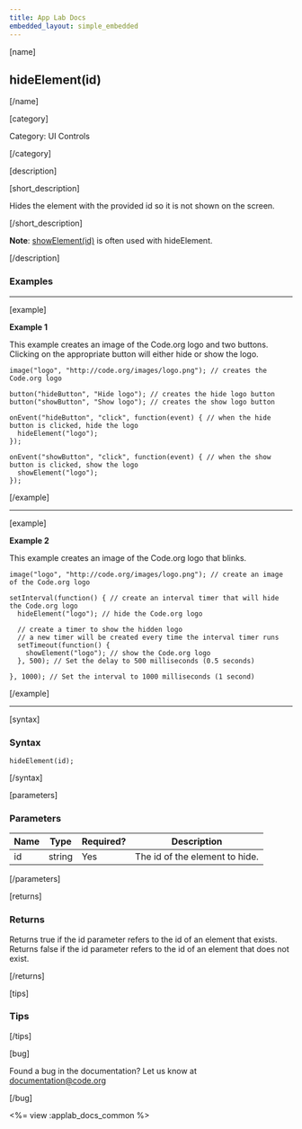 ```yaml
---
title: App Lab Docs
embedded_layout: simple_embedded
---
```


[name]

## hideElement(id)

[/name]

[category]

Category: UI Controls

[/category]

[description]

[short_description]

Hides the element with the provided id so it is not shown on the screen.

[/short_description]

**Note**: [showElement(id)](/applab/docs/showElement) is often used with hideElement.

[/description]

### Examples
____________________________________________________

[example]

**Example 1**

This example creates an image of the Code.org logo and two buttons. Clicking on the appropriate button will either hide or show the logo.


```
image("logo", "http://code.org/images/logo.png"); // creates the Code.org logo

button("hideButton", "Hide logo"); // creates the hide logo button
button("showButton", "Show logo"); // creates the show logo button

onEvent("hideButton", "click", function(event) { // when the hide button is clicked, hide the logo
  hideElement("logo");
});

onEvent("showButton", "click", function(event) { // when the show button is clicked, show the logo
  showElement("logo");
});

```

[/example]

____________________________________________________

[example]

**Example 2**

This example creates an image of the Code.org logo that blinks.


```
image("logo", "http://code.org/images/logo.png"); // create an image of the Code.org logo

setInterval(function() { // create an interval timer that will hide the Code.org logo
  hideElement("logo"); // hide the Code.org logo

  // create a timer to show the hidden logo
  // a new timer will be created every time the interval timer runs
  setTimeout(function() {
    showElement("logo"); // show the Code.org logo
  }, 500); // Set the delay to 500 milliseconds (0.5 seconds)

}, 1000); // Set the interval to 1000 milliseconds (1 second)
```

[/example]

____________________________________________________

[syntax]

### Syntax

```
hideElement(id);
```

[/syntax]

[parameters]

### Parameters

| Name  | Type | Required? | Description |
|-----------------|------|-----------|-------------|
| id | string | Yes | The id of the element to hide.  |

[/parameters]

[returns]

### Returns
Returns true if the id parameter refers to the id of an element that exists.
Returns false if the id parameter refers to the id of an element that does not exist.

[/returns]

[tips]

### Tips

[/tips]

[bug]

Found a bug in the documentation? Let us know at documentation@code.org

[/bug]

<%= view :applab_docs_common %>
